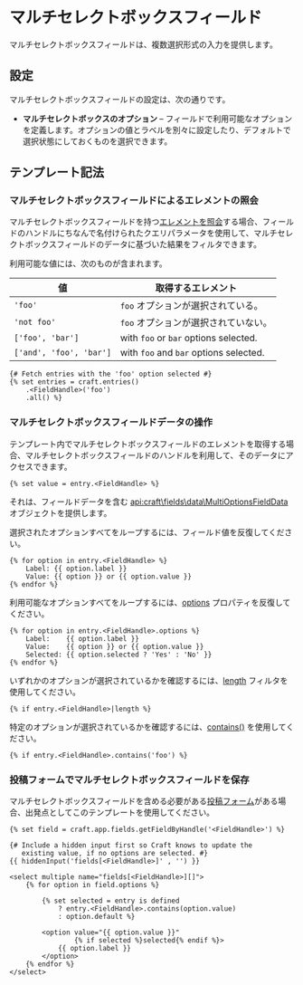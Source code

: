 # マルチセレクトボックスフィールド

マルチセレクトボックスフィールドは、複数選択形式の入力を提供します。

## 設定

マルチセレクトボックスフィールドの設定は、次の通りです。

* **マルチセレクトボックスのオプション** – フィールドで利用可能なオプションを定義します。オプションの値とラベルを別々に設定したり、デフォルトで選択状態にしておくものを選択できます。

## テンプレート記法

### マルチセレクトボックスフィールドによるエレメントの照会

マルチセレクトボックスフィールドを持つ[エレメントを照会](dev/element-queries/README.md)する場合、フィールドのハンドルにちなんで名付けられたクエリパラメータを使用して、マルチセレクトボックスフィールドのデータに基づいた結果をフィルタできます。

利用可能な値には、次のものが含まれます。

| 値 | 取得するエレメント
| - | -
| `'foo'` | `foo` オプションが選択されている。
| `'not foo'` | `foo` オプションが選択されていない。
| `['foo', 'bar']` | with `foo` or `bar` options selected.
| `['and', 'foo', 'bar']` | with `foo` and `bar` options selected.

```twig
{# Fetch entries with the 'foo' option selected #}
{% set entries = craft.entries()
    .<FieldHandle>('foo')
    .all() %}
```

### マルチセレクトボックスフィールドデータの操作

テンプレート内でマルチセレクトボックスフィールドのエレメントを取得する場合、マルチセレクトボックスフィールドのハンドルを利用して、そのデータにアクセスできます。

```twig
{% set value = entry.<FieldHandle> %}
```

それは、フィールドデータを含む <api:craft\fields\data\MultiOptionsFieldData> オブジェクトを提供します。

選択されたオプションすべてをループするには、フィールド値を反復してください。

```twig
{% for option in entry.<FieldHandle> %}
    Label: {{ option.label }}
    Value: {{ option }} or {{ option.value }}
{% endfor %}
```

利用可能なオプションすべてをループするには、[options](api:craft\fields\data\MultiOptionsFieldData::getOptions()) プロパティを反復してください。

```twig
{% for option in entry.<FieldHandle>.options %}
    Label:    {{ option.label }}
    Value:    {{ option }} or {{ option.value }}
    Selected: {{ option.selected ? 'Yes' : 'No' }}
{% endfor %}
```

いずれかのオプションが選択されているかを確認するには、[length](https://twig.symfony.com/doc/2.x/filters/length.html) フィルタを使用してください。

```twig
{% if entry.<FieldHandle>|length %}
```

特定のオプションが選択されているかを確認するには、[contains()](api:craft\fields\data\MultiOptionsFieldData::contains()) を使用してください。

```twig
{% if entry.<FieldHandle>.contains('foo') %}
```

### 投稿フォームでマルチセレクトボックスフィールドを保存

マルチセレクトボックスフィールドを含める必要がある[投稿フォーム](dev/examples/entry-form.md)がある場合、出発点としてこのテンプレートを使用してください。

```twig
{% set field = craft.app.fields.getFieldByHandle('<FieldHandle>') %}

{# Include a hidden input first so Craft knows to update the
   existing value, if no options are selected. #}
{{ hiddenInput('fields[<FieldHandle>]' , '') }}

<select multiple name="fields[<FieldHandle>][]">
    {% for option in field.options %}

        {% set selected = entry is defined
            ? entry.<FieldHandle>.contains(option.value)
            : option.default %}

        <option value="{{ option.value }}"
                {% if selected %}selected{% endif %}>
            {{ option.label }}
        </option>
    {% endfor %}
</select>
```

